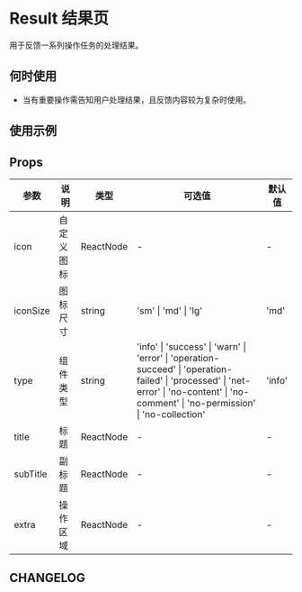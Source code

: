 # Result 结果页

用于反馈一系列操作任务的处理结果。

## 何时使用

- 当有重要操作需告知用户处理结果，且反馈内容较为复杂时使用。

## 使用示例

<!-- Inject Stories -->

## Props

| 参数             | 说明         | 类型            | 可选值        | 默认值 |
| ---------------- | ----------- | -------------- | ------------- | ------ |
| icon             | 自定义图标    | ReactNode      | -             | -      |
| iconSize         | 图标尺寸      | string         | 'sm' \| 'md' \| 'lg' | 'md'  |
| type             | 组件类型      | string         | 'info' \| 'success' \| 'warn' \| 'error' \| 'operation-succeed' \| 'operation-failed' \| 'processed' \| 'net-error' \| 'no-content' \| 'no-comment' \| 'no-permission' \| 'no-collection' | 'info'  |
| title            | 标题         | ReactNode      | -             | -      |
| subTitle         | 副标题       | ReactNode      | -             | -      |
| extra            | 操作区域      | ReactNode      | -             | -      |

## CHANGELOG



